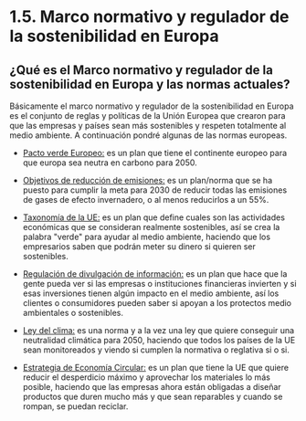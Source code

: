 # 1.5. Marco normativo y regulador de la sostenibilidad en Europa
## ¿Qué es el Marco normativo y regulador de la sostenibilidad en Europa y las normas actuales?

Básicamente el marco normativo y regulador de la sostenibilidad en Europa es el conjunto
de reglas y políticas de la Unión Europea que crearon para que las empresas y países sean
más sostenibles y respeten totalmente al medio ambiente. A continuación pondré algunas de
las normas europeas.

* [Pacto verde Europeo:](https://acortar.link/QoIB4o) es un plan que tiene el continente europeo
  para que europa sea neutra en carbono para 2050.

* [Objetivos de reducción de emisiones:](https://acortar.link/CdflmZ) es un plan/norma
  que se ha puesto para cumplir la meta para 2030 de reducir todas las emisiones de gases
  de efecto invernadero, o al menos reducirlos a un 55%.

* [Taxonomía de la UE:](https://acortar.link/Oo9KDv) es un plan que define cuales son
  las actividades económicas que se consideran realmente sostenibles, así se crea la palabra
  "verde" para ayudar al medio ambiente, haciendo que los empresarios saben que podrán meter
  su dinero si quieren ser sostenibles.

* [Regulación de divulgación de información:](https://acortar.link/0cMSDL) es un plan
  que hace que la gente pueda ver si las empresas o instituciones financieras invierten
  y si esas inversiones tienen algún impacto en el medio ambiente, así los clientes o
  consumidores pueden saber si apoyan a los protectos medio ambientales o sostenibles.

* [Ley del clima:](https://acortar.link/LUOVQE) es una norma y a la vez una ley que quiere
  conseguir una neutralidad climática para 2050, haciendo que todos los países de la UE sean
  monitoreados y viendo si cumplen la normativa o reglativa si o si.

* [Estrategia de Economía Circular:](https://acortar.link/JC0AFY) es un plan que tiene la UE
  que quiere reducir el desperdicio máximo y aprovechar los materiales lo más posible, haciendo
  que las empresas ahora están obligadas a diseñar productos que duren mucho más y que sean reparables
  y cuando se rompan, se puedan reciclar.

